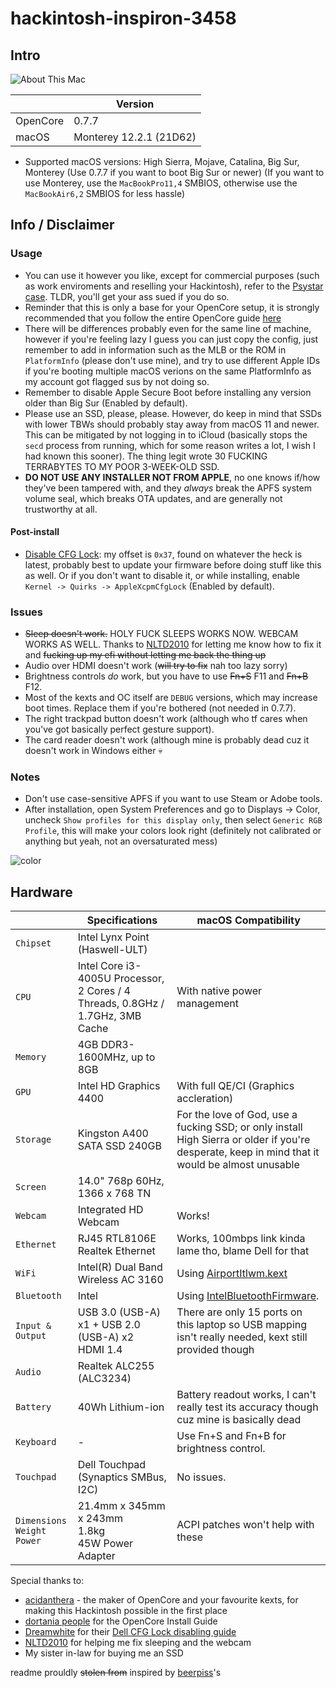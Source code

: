 # hackintosh-inspiron-3458
## Intro
![About This Mac](https://cdn.discordapp.com/attachments/885809091459575828/952168289793110046/unknown.png)

|          | Version                 |
|----------|-------------------------|
| OpenCore | 0.7.7                   |
| macOS    | Monterey 12.2.1 (21D62) |

- Supported macOS versions: High Sierra, Mojave, Catalina, Big Sur, Monterey (Use 0.7.7 if you want to boot Big Sur or newer) (If you want to use Monterey, use the `MacBookPro11,4` SMBIOS, otherwise use the `MacBookAir6,2` SMBIOS for less hassle)

## Info / Disclaimer
### Usage
- You can use it however you like, except for commercial purposes (such as work enviroments and reselling your Hackintosh), refer to the [Psystar case](https://en.wikipedia.org/wiki/Psystar_Corporation). TLDR, you'll get your ass sued if you do so.
- Reminder that this is only a base for your OpenCore setup, it is strongly recommended that you follow the entire OpenCore guide [here](https://dortania.github.io/OpenCore-Install-Guide/)
- There will be differences probably even for the same line of machine, however if you're feeling lazy I guess you can just copy the config, just remember to add in information such as the MLB or the ROM in `PlatformInfo` (please don't use mine), and try to use different Apple IDs if you're booting multiple macOS verions on the same PlatformInfo as my account got flagged sus by not doing so.
- Remember to disable Apple Secure Boot before installing any version older than Big Sur (Enabled by default).
- Please use an SSD, please, please. However, do keep in mind that SSDs with lower TBWs should probably stay away from macOS 11 and newer. This can be mitigated by not logging in to iCloud (basically stops the `secd` process from running, which for some reason writes a lot, I wish I had known this sooner). The thing legit wrote 30 FUCKING TERRABYTES TO MY POOR 3-WEEK-OLD SSD.
- **DO NOT USE ANY INSTALLER NOT FROM APPLE**, no one knows if/how they've been tampered with, and they *always* break the APFS system volume seal, which breaks OTA updates, and are generally not trustworthy at all.
#### Post-install
- [Disable CFG Lock](https://github.com/dreamwhite/bios-extraction-guide/tree/master/Dell): my offset is `0x37`, found on whatever the heck is latest, probably best to update your firmware before doing stuff like this as well. Or if you don't want to disable it, or while installing, enable `Kernel -> Quirks -> AppleXcpmCfgLock` (Enabled by default).
### Issues
- ~~Sleep doesn't work.~~ HOLY FUCK SLEEPS WORKS NOW. WEBCAM WORKS AS WELL. Thanks to [NLTD2010](https://github.com/NLTD2010) for letting me know how to fix it and ~~fucking up my efi without letting me back the thing up~~
- Audio over HDMI doesn't work (~~will try to fix~~ nah too lazy sorry)
- Brightness controls *do* work, but you have to use ~~Fn+S~~ F11 and ~~Fn+B~~ F12.
- Most of the kexts and OC itself are `DEBUG` versions, which may increase boot times. Replace them if you're bothered (not needed in 0.7.7).
- The right trackpad button doesn't work (although who tf cares when you've got basically perfect gesture support).
- The card reader doesn't work (although mine is probably dead cuz it doesn't work in Windows either :skull:
### Notes
- Don't use case-sensitive APFS if you want to use Steam or Adobe tools.
- After installation, open System Preferences and go to Displays -> Color, uncheck `Show profiles for this display only`, then select `Generic RGB Profile`, this will make your colors look right (definitely not calibrated or anything but yeah, not an oversaturated mess)
 
![color](https://cdn.discordapp.com/attachments/885809091459575828/949294054053658634/unknown.png)
## Hardware

|                                           | Specifications                                                                | macOS Compatibility                                                                                                                   |
| ----------------------------------------- | ----------------------------------------------------------------------------- | --------------------------------------------------------------------------------------------------------------------------------------------- |
| ``Chipset``                               | Intel Lynx Point (Haswell-ULT)                                                               |                                                                                                                                               |
| ``CPU``                                   | Intel Core i3-4005U Processor, 2 Cores / 4 Threads, 0.8GHz / 1.7GHz, 3MB Cache | With native power management                                                                                                                                               |
| ``Memory``                                | 4GB DDR3-1600MHz, up to 8GB                                     |                                                                                                                                               |
| ``GPU``                                   | Intel HD Graphics 4400                                                       | With full QE/CI (Graphics accleration)                                                                                                                                             |                                                                                         |
| ``Storage``                               | Kingston A400 SATA SSD 240GB                                              | For the love of God, use a fucking SSD; or only install High Sierra or older if you're desperate, keep in mind that it would be almost unusable                                                                                                                                              |
| ``Screen``                                | 14.0" 768p 60Hz, 1366 x 768 TN                                            |                                                                                                                                               |
| ``Webcam``                                | Integrated HD Webcam                                                          | Works!                                                                                                                                            |
| ``Ethernet``                              | RJ45 RTL8106E Realtek Ethernet                                                 | Works, 100mbps link kinda lame tho, blame Dell for that                                                                                                                                              |
| ``WiFi``                                  | Intel(R) Dual Band Wireless AC 3160                                                        | Using [AirportItlwm.kext](https://github.com/OpenIntelWireless/itlwm/releases)                                                                |
| ``Bluetooth``                             | Intel                                                                         | Using [IntelBluetoothFirmware](https://openintelwireless.github.io/IntelBluetoothFirmware). |
| ``Input & Output``                        | USB 3.0 (USB-A) x1 + USB 2.0 (USB-A) x2<br>HDMI 1.4                    | There are only 15 ports on this laptop so USB mapping isn't really needed, kext still provided though |
| ``Audio``                            | Realtek ALC255 (ALC3234)                                                      |                                                                                                                                               |
| ``Battery``                               | 40Wh Lithium-ion                                                                  | Battery readout works, I can't really test its accuracy though cuz mine is basically dead                                                                                                                                  |
| ``Keyboard``                              | -                                                                             | Use Fn+S and Fn+B for brightness control.                                                                                                                                              |
| ``Touchpad``                              | Dell Touchpad (Synaptics SMBus, I2C)                                                                | No issues.                                                                                            |
| ``Dimensions``<br>``Weight``<br>``Power`` | 21.4mm x 345mm x 243mm<br>1.8kg<br>45W Power Adapter                        | ACPI patches won't help with these                                                                                                            |

Special thanks to:
- [acidanthera](https://github.com/acidanthera) - the maker of OpenCore and your favourite kexts, for making this Hackintosh possible in the first place
- [dortania people](https://github.com/orgs/dortania/people) for the OpenCore Install Guide
- [Dreamwhite](https://github.com/dreamwhite) for their [Dell CFG Lock disabling guide](https://github.com/dreamwhite/bios-extraction-guide/tree/master/Dell)
- [NLTD2010](https://github.com/NLTD2010) for helping me fix sleeping and the webcam
- My sister in-law for buying me an SSD

readme prouldly ~~stolen from~~ inspired by [beerpiss](https://github.com/beerpiss/dell-vostro-15-3568-hackintosh)'s
